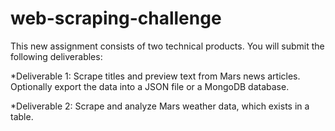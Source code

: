 # web-scraping-challenge

This new assignment consists of two technical products. You will submit the following deliverables:

*Deliverable 1: Scrape titles and preview text from Mars news articles. Optionally export the data into a JSON file or a MongoDB database.

*Deliverable 2: Scrape and analyze Mars weather data, which exists in a table.


